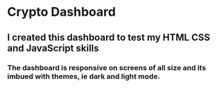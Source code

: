 # Crypto Dashboard

## I created this dashboard to test my HTML CSS and JavaScript skills

### The dashboard is responsive on screens of all size and its imbued with themes, ie dark and light mode.